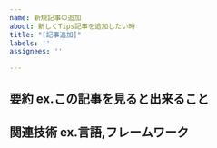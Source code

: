 ```yaml
---
name: 新規記事の追加
about: 新しくTips記事を追加したい時
title: "[記事追加]"
labels: ''
assignees: ''

---
```


## 要約 ex.この記事を見ると出来ること


## 関連技術 ex.言語,フレームワーク
